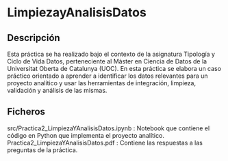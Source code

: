 # LimpiezayAnalisisDatos

## Descripción

Esta práctica se ha realizado bajo el contexto de la asignatura Tipología y Ciclo de Vida Datos, perteneciente al Máster en Ciencia de Datos de la Universitat Oberta de Catalunya (UOC). En esta práctica se elabora un caso práctico orientado a aprender a identificar los datos relevantes para un proyecto analítico y usar las herramientas de integración, limpieza, validación y análisis de las mismas. 

## Ficheros
src/Practica2_LimpiezaYAnalisisDatos.ipynb : Notebook que contiene el código en Python que implementa el proyecto analítico.
Practica2_LimpiezaYAnalisisDatos.pdf : Contiene las respuestas a las preguntas de la práctica.
